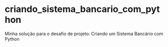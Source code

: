 # criando_sistema_bancario_com_python
Minha solução para o desafio de projeto: Criando um Sistema Bancário com Python
